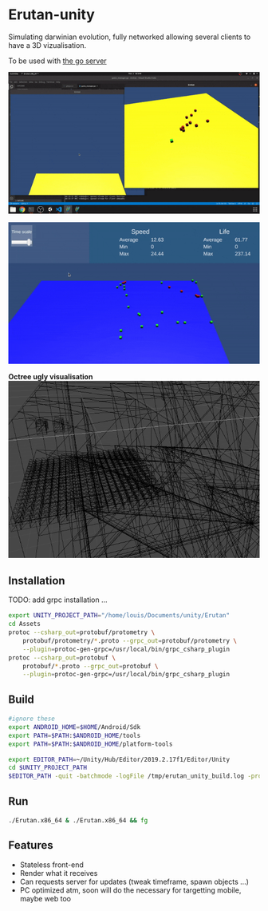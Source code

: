 # Erutan-unity

Simulating darwinian evolution, fully networked allowing several clients to have a 3D vizualisation.

To be used with [the go server](https://github.com/The-Tensox/Erutan-go)

[![Alt text](docs/example.gif)](https://www.youtube.com/watch?v=OElXIRdJFVs)

![Alt text](docs/example2.gif)

**Octree ugly visualisation**
![octree](docs/octree.png)

## Installation

TODO: add grpc installation ...

```bash
export UNITY_PROJECT_PATH="/home/louis/Documents/unity/Erutan"
cd Assets
protoc --csharp_out=protobuf/protometry \
    protobuf/protometry/*.proto --grpc_out=protobuf/protometry \
    --plugin=protoc-gen-grpc=/usr/local/bin/grpc_csharp_plugin
protoc --csharp_out=protobuf \
    protobuf/*.proto --grpc_out=protobuf \
    --plugin=protoc-gen-grpc=/usr/local/bin/grpc_csharp_plugin
```

## Build

```bash
#ignore these
export ANDROID_HOME=$HOME/Android/Sdk
export PATH=$PATH:$ANDROID_HOME/tools
export PATH=$PATH:$ANDROID_HOME/platform-tools
```

```bash
export EDITOR_PATH=~/Unity/Hub/Editor/2019.2.17f1/Editor/Unity
cd $UNITY_PROJECT_PATH
$EDITOR_PATH -quit -batchmode -logFile /tmp/erutan_unity_build.log -projectPath $UNITY_PROJECT_PATH -buildLinux64Player Builds/Linux -executeMethod Builds.BuildLinux
```


## Run


```bash
./Erutan.x86_64 & ./Erutan.x86_64 && fg
```

## Features

- Stateless front-end
- Render what it receives
- Can requests server for updates (tweak timeframe, spawn objects ...)
- PC optimized atm, soon will do the necessary for targetting mobile, maybe web too
